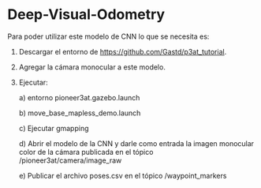 # Deep-Visual-Odometry

Para poder utilizar este modelo de CNN lo que se necesita es:

1) Descargar el entorno de https://github.com/Gastd/p3at_tutorial.

2) Agregar la cámara monocular a este modelo.

3) Ejecutar:
   
   a) entorno pioneer3at.gazebo.launch
   
   b) move_base_mapless_demo.launch

   c) Ejecutar gmapping

   d) Abrir el modelo de la CNN y darle como entrada la imagen monocular color de la cámara publicada en el tópico /pioneer3at/camera/image_raw

   e) Publicar el archivo poses.csv en el tópico /waypoint_markers 
